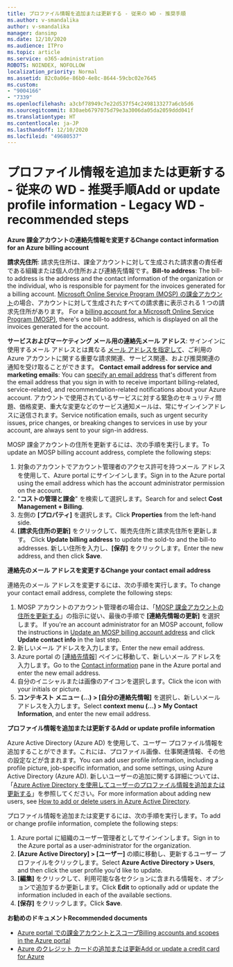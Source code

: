 ```yaml
---
title: プロファイル情報を追加または更新する - 従来の WD - 推奨手順
ms.author: v-smandalika
author: v-smandalika
manager: dansimp
ms.date: 12/10/2020
ms.audience: ITPro
ms.topic: article
ms.service: o365-administration
ROBOTS: NOINDEX, NOFOLLOW
localization_priority: Normal
ms.assetid: 82c0a06e-86b0-4e8c-8644-59cbc02e7645
ms.custom:
- "9004166"
- "7339"
ms.openlocfilehash: a3cbf78949c7e22d537f54c2498133277a6cb5d6
ms.sourcegitcommit: 830aeb6797075d79e3a3006da05da2059ddd041f
ms.translationtype: HT
ms.contentlocale: ja-JP
ms.lasthandoff: 12/10/2020
ms.locfileid: "49680537"
---
```

# <a name="add-or-update-profile-information---legacy-wd---recommended-steps"></a><span data-ttu-id="a49d7-102">プロファイル情報を追加または更新する - 従来の WD - 推奨手順</span><span class="sxs-lookup"><span data-stu-id="a49d7-102">Add or update profile information - Legacy WD - recommended steps</span></span>

<span data-ttu-id="a49d7-103">**Azure 課金アカウントの連絡先情報を変更する**</span><span class="sxs-lookup"><span data-stu-id="a49d7-103">**Change contact information for an Azure billing account**</span></span>

<span data-ttu-id="a49d7-104">**請求先住所**: 請求先住所は、課金アカウントに対して生成された請求書の責任者である組織または個人の住所および連絡先情報です。</span><span class="sxs-lookup"><span data-stu-id="a49d7-104">**Bill-to address**: The bill-to address is the address and the contact information of the organization or the individual, who is responsible for payment for the invoices generated for a billing account.</span></span> <span data-ttu-id="a49d7-105">[Microsoft Online Service Program (MOSP) の課金アカウント](https://docs.microsoft.com/azure/cost-management-billing/manage/change-azure-account-profile#update-an-mosp-billing-account-address)の場合、アカウントに対して生成されたすべての請求書に表示される 1 つの請求先住所があります。 </span><span class="sxs-lookup"><span data-stu-id="a49d7-105">For a [billing account for a Microsoft Online Service Program (MOSP)](https://docs.microsoft.com/azure/cost-management-billing/manage/change-azure-account-profile#update-an-mosp-billing-account-address), there's one bill-to address, which is displayed on all the invoices generated for the account.</span></span>

<span data-ttu-id="a49d7-106">**サービスおよびマーケティング メール用の連絡先メール アドレス**: サインインに使用するメール アドレスとは異なる [メール アドレスを指定して](https://docs.microsoft.com/azure/cost-management-billing/manage/change-azure-account-profile#change-your-contact-email-address)、ご利用の Azure アカウントに関する重要な請求関連、サービス関連、および推奨関連の通知を受け取ることができます。 </span><span class="sxs-lookup"><span data-stu-id="a49d7-106">**Contact email address for service and marketing emails**: You can [specify an email address](https://docs.microsoft.com/azure/cost-management-billing/manage/change-azure-account-profile#change-your-contact-email-address) that's different from the email address that you sign in with to receive important billing-related, service-related, and recommendation-related notifications about your Azure account.</span></span> <span data-ttu-id="a49d7-107">アカウントで使用されているサービスに対する緊急のセキュリティ問題、価格変更、重大な変更などのサービス通知メールは、常にサインインアドレスに送信されます。</span><span class="sxs-lookup"><span data-stu-id="a49d7-107">Service notification emails, such as urgent security issues, price changes, or breaking changes to services in use by your account, are always sent to your sign-in address.</span></span>

<span data-ttu-id="a49d7-108">MOSP 課金アカウントの住所を更新するには、次の手順を実行します。</span><span class="sxs-lookup"><span data-stu-id="a49d7-108">To update an MOSP billing account address, complete the following steps:</span></span>
1. <span data-ttu-id="a49d7-109">対象のアカウントでアカウント管理者のアクセス許可を持つメール アドレスを使用して、Azure portal にサインインします。</span><span class="sxs-lookup"><span data-stu-id="a49d7-109">Sign in to the Azure portal using the email address which has the account administrator permission on the account.</span></span>
2. <span data-ttu-id="a49d7-110">"**コストの管理と課金**" を検索して選択します。</span><span class="sxs-lookup"><span data-stu-id="a49d7-110">Search for and select **Cost Management + Billing**.</span></span> 
3. <span data-ttu-id="a49d7-111">左側の **[プロパティ]** を選択します。</span><span class="sxs-lookup"><span data-stu-id="a49d7-111">Click **Properties** from the left-hand side.</span></span> 
4. <span data-ttu-id="a49d7-112">**[請求先住所の更新]** をクリックして、販売先住所と請求先住所を更新します。 </span><span class="sxs-lookup"><span data-stu-id="a49d7-112">Click **Update billing address** to update the sold-to and the bill-to addresses.</span></span> <span data-ttu-id="a49d7-113">新しい住所を入力し、**[保存]** をクリックします。</span><span class="sxs-lookup"><span data-stu-id="a49d7-113">Enter the new address, and then click **Save**.</span></span>

<span data-ttu-id="a49d7-114">**連絡先のメール アドレスを変更する**</span><span class="sxs-lookup"><span data-stu-id="a49d7-114">**Change your contact email address**</span></span> 

<span data-ttu-id="a49d7-115">連絡先のメール アドレスを変更するには、次の手順を実行します。</span><span class="sxs-lookup"><span data-stu-id="a49d7-115">To change your contact email address, complete the following steps:</span></span>
1. <span data-ttu-id="a49d7-116">MOSP アカウントのアカウント管理者の場合は、「[MOSP 課金アカウントの住所を更新する](https://docs.microsoft.com/azure/cost-management-billing/manage/change-azure-account-profile#update-an-mosp-billing-account-address)」の指示に従い、最後の手順で **[連絡先情報の更新]** を選択します。 </span><span class="sxs-lookup"><span data-stu-id="a49d7-116">If you're an account administrator for an MOSP account, follow the instructions in [Update an MOSP billing account address](https://docs.microsoft.com/azure/cost-management-billing/manage/change-azure-account-profile#update-an-mosp-billing-account-address) and click **Update contact info** in the last step.</span></span> 
2. <span data-ttu-id="a49d7-117">新しいメール アドレスを入力します。</span><span class="sxs-lookup"><span data-stu-id="a49d7-117">Enter the new email address.</span></span> 
3. <span data-ttu-id="a49d7-118">Azure portal の [[連絡先情報]](https://ms.portal.azure.com/) ペインに移動して、新しいメール アドレスを入力します。</span><span class="sxs-lookup"><span data-stu-id="a49d7-118">Go to the [Contact information](https://ms.portal.azure.com/) pane in the Azure portal and enter the new email address.</span></span> 
4. <span data-ttu-id="a49d7-119">自分のイニシャルまたは画像のアイコンを選択します。</span><span class="sxs-lookup"><span data-stu-id="a49d7-119">Click the icon with your initials or picture.</span></span> 
5. <span data-ttu-id="a49d7-120">**コンテキスト メニュー (...) > [自分の連絡先情報]** を選択し、新しいメール アドレスを入力します。</span><span class="sxs-lookup"><span data-stu-id="a49d7-120">Select **context menu (...) > My Contact Information**, and enter the new email address.</span></span>

<span data-ttu-id="a49d7-121">**プロファイル情報を追加または更新する**</span><span class="sxs-lookup"><span data-stu-id="a49d7-121">**Add or update profile information**</span></span>

<span data-ttu-id="a49d7-122">Azure Active Directory (Azure AD) を使用して、ユーザー プロファイル情報を追加することができます。これには、プロファイル画像、仕事関連情報、その他の設定などが含まれます。</span><span class="sxs-lookup"><span data-stu-id="a49d7-122">You can add user profile information, including a profile picture, job-specific information, and some settings, using Azure Active Directory (Azure AD).</span></span> <span data-ttu-id="a49d7-123">新しいユーザーの追加に関する詳細については、「[Azure Active Directory を使用してユーザーのプロファイル情報を追加または更新する](https://docs.microsoft.com/azure/active-directory/fundamentals/add-users-azure-active-directory)」を参照してください。</span><span class="sxs-lookup"><span data-stu-id="a49d7-123">For more information about adding new users, see [How to add or delete users in Azure Active Directory](https://docs.microsoft.com/azure/active-directory/fundamentals/add-users-azure-active-directory).</span></span>

<span data-ttu-id="a49d7-124">プロファイル情報を追加または変更するには、次の手順を実行します。</span><span class="sxs-lookup"><span data-stu-id="a49d7-124">To add or change profile information, complete the following steps:</span></span>

1. <span data-ttu-id="a49d7-125">Azure portal に組織のユーザー管理者としてサインインします。</span><span class="sxs-lookup"><span data-stu-id="a49d7-125">Sign in to the Azure portal as a user-administrator for the organization.</span></span>
2. <span data-ttu-id="a49d7-126">**[Azure Active Directory] > [ユーザー]** の順に移動し、更新するユーザー プロファイルをクリックします。</span><span class="sxs-lookup"><span data-stu-id="a49d7-126">Select **Azure Active Directory > Users**, and then click the user profile you'd like to update.</span></span> 
3. <span data-ttu-id="a49d7-127">**[編集]** をクリックして、利用可能な各セクションに含まれる情報を、オプションで追加するか更新します。</span><span class="sxs-lookup"><span data-stu-id="a49d7-127">Click **Edit** to optionally add or update the information included in each of the available sections.</span></span> 
4. <span data-ttu-id="a49d7-128">**[保存]** をクリックします。</span><span class="sxs-lookup"><span data-stu-id="a49d7-128">Click **Save**.</span></span>

<span data-ttu-id="a49d7-129">**お勧めのドキュメント**</span><span class="sxs-lookup"><span data-stu-id="a49d7-129">**Recommended documents**</span></span>

- [<span data-ttu-id="a49d7-130">Azure portal での課金アカウントとスコープ</span><span class="sxs-lookup"><span data-stu-id="a49d7-130">Billing accounts and scopes in the Azure portal</span></span>](https://docs.microsoft.com/azure/cost-management-billing/manage/view-all-accounts) 
- [<span data-ttu-id="a49d7-131">Azure のクレジット カードの追加または更新</span><span class="sxs-lookup"><span data-stu-id="a49d7-131">Add or update a credit card for Azure</span></span>](https://docs.microsoft.com/azure/cost-management-billing/manage/change-credit-card)


